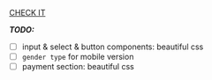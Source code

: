 [CHECK IT](http://osmanov.github.io)

**_TODO:_**
- [ ] input & select & button components: beautiful css
- [ ] `gender type` for mobile version
- [ ]  payment section: beautiful css
